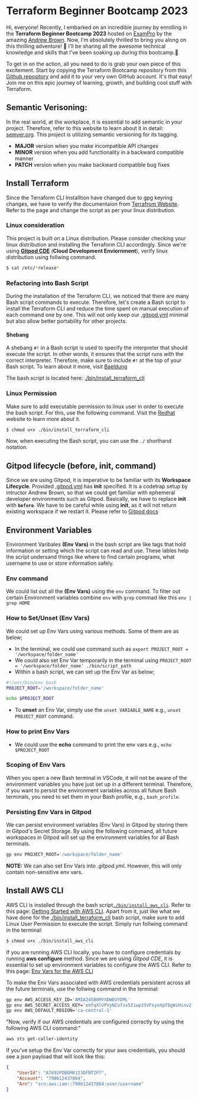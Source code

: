 # Terraform Beginner Bootcamp 2023

Hi, everyone! Recently, I embarked on an incredible journey by enrolling in the **Terraform Beginner Bootcamp 2023** hosted on [ExamPro](https://www.exampro.co/) by the amazing [Andrew Brown](https://linkedin.com/in/andrew-wc-brown). Now, I'm absolutely thrilled to bring you along on this thrilling adventure! 🌄 I'll be sharing all the awesome technical knowledge and skills that I've been soaking up during this bootcamp.:notebook_with_decorative_cover: 

 To get in on the action, all you need to do is grab your own piece of this excitement. Start by copying the Terraform Bootcamp repository from this
[Github repository](https://github.com/Examproco/terraform-beginner-bootcamp-2023) and add it to your very own GitHub account. It's that easy! Join me on this epic journey of learning, growth, and building cool stuff with Terraform.

## Semantic Verisoning:

In the real world, at the workplace, it is essential to add semantic in your project. Therefore, refer to this website to learn about it in detail: [semver.org](https://semver.org/). This project is utilizing semantic versioning for its tagging.

- **MAJOR** version when you make incompatible API changes
- **MINOR** version when you add functionality in a backward compatible manner
- **PATCH** version when you make backward compatible bug fixes

## Install Terraform

Since the Terraform CLI Installtion have changed due to gpg keyring changes, we have to verify the documentaion from [Terrafrom Website](https://developer.hashicorp.com/terraform/tutorials/aws-get-started/install-cli). Refer to the page and change the script as per your linux distribution.

 ### Linux consideration

This project is built on a Linux distribution. Please consider checking your linux distribution and installing the Terraform CLI accordingly. Since we're using [**Gitpod CDE**](https://gitpod.io/) (**Cloud Development Enviornment**), verify linux distribution using follwing command.

```sh
$ cat /etc/*release*
```

### Refactoring into Bash Script

During the installation of the Terraform CLI, we noticed that there are many Bash script commands to execute. Therefore, let's create a Bash script to install the Terraform CLI and reduce the time spent on manual execution of each command one by one. This will not only keep our [.gitpod.yml](.gitpod.yml) minimal but also allow better portability for other projects.
#### Shebang

A shebang `#!` in a Bash script is used to specify the interpreter that should execute the script. In other words, it ensures that the script runs with the correct interpreter. Therefore, make sure to include `#!` at the top of your Bash script. To learn about it more, visit [Baeldung](https://www.baeldung.com/linux/shebang)

The bash script is located here: [./bin/install_terraform_cli](./bin/install_terraform_cli)

### Linux Permission

Make sure to add executable permission to linux user in order to execute the bash script. For this, use the following command. Visit the [Redhat](https://www.redhat.com/sysadmin/linux-file-permissions-explained#:~:text=All%20Linux%20files%20belong%20to,write%2C%20and%20x%20for%20execute.) website to learn more about it.

```sh
$ chmod u+x ./bin/install_terraform_cli
```

Now, when executing the Bash script, you can use the `./` shorthand notation. 

## Gitpod lifecycle (before, init, command)

Since we are using Gitpod, it is imperative to be familiar with its **Workspace Lifecycle**. Provided [.gitpod.yml](.gitpod.yml) has **init** specified. It is a codetrap setup by intructor Andrew Brown, so that we could get familiar with ephemeral developer environments such as Gitpod. Basically, we have to replace **init**  with **`before`**. We have to be careful while using **init**, as it will not return existing workspace if we restart it. Please refer to [Gitpod docs](https://www.gitpod.io/docs/configure/workspaces/tasks)

## Environment Variables

Environment Varibales **(Env Vars)** in the bash script are like tags that hold information or setting which the script can read and use. These lables help the script undersand things like where to find certain programs, what username to use or store information safely.

### Env command

We could list out all the **(Env Vars)** using the `env` command. To filter out certain Environment variables combine `env` with ``grep`` commad like this `env | grep HOME`

### How to Set/Unset **(Env Vars)**

We could set up Env Vars using various methods. Some of them are as below;

- In the terminal, we could use command such as `export PROJECT_ROOT = '/workspace/folder_name'` 
- We could also set Env Var temporarily in the terminal using `PROJECT_ROOT = '/workspace/folder_name' ./bin/script_path`
- Within a bash script, we can set up the Env Var as below;

 ```sh
#!/usr/bin/env bash
PROJECT_ROOT='/workspace/folder_name'

echo $PROJECT_ROOT
```
- To **unset** an Env Var, simply use the `unset VARIABLE_NAME` e.g., `unset PROJECT_ROOT` command.

### How to print Env Vars

- We could use the **echo** command to print the env vars e.g., `echo $PROJECT_ROOT`

### Scoping of Env Vars

When you open a new Bash terminal in VSCode, it will not be aware of the environment variables you have just set up in a different terminal. Therefore, if you want to persist the environment variables across all future Bash terminals, you need to set them in your Bash profile, e.g., `bash_profile`.

### Persisting Env Vars in Gitpod

We can persist environment variables (Env Vars) in Gitpod by storing them in Gitpod's Secret Storage. By using the following command, all future workspaces in Gitpod will set up the environment variables for all Bash terminals. 

```sh
gp env PROJECT_ROOT='/workspace/folder_name'
```
**NOTE:** We can also set Env Vars into *.gitpod.yml*. However, this will only contain non-sensitive env vars. 

## Install AWS CLI

AWS CLI is installed through the bash script[`./bin/install_aws_cli`](./bin/install_aws_cli). Refer to this page: [Getting Started with AWS CLI](https://docs.aws.amazon.com/cli/latest/userguide/getting-started-install.html). Apart from it, just like what we have done for the [./bin/install_terraform_cli](./bin/install_terraform_cli) bash script, make sure to add Linux User Permission to execute the script. Simply run follwing command in the terminal:

```sh
$ chmod u+x ./bin/install_aws_cli
```

If you are running AWS CLI locally, you have to configure credentials by running **aws configure** method. Since we are using *Gitpod CDE*, it is essential to set up environment variables to configure the AWS CLI. Refer to this page: [Env Vars for the AWS CLI](https://docs.aws.amazon.com/cli/latest/userguide/cli-configure-envvars.html)

To make the Env Vars associated with AWS credentials persistent across all the future terminals, use the follwing command in the terminal:

```sh
gp env AWS_ACCESS_KEY_ID='AMIA245B6MYXDWEUYDML'
gp env AWS_SECRET_ACCESS_KEY='emfqXlUPVyNCu7sx5Ziwp35VFxyoXpT0gWiHinv2'
gp env AWS_DEFAULT_REGION='ca-central-1'
```

"Now, verify if our AWS credentials are configured correctly by using the following AWS CLI command:"

```sh
aws sts get-caller-identity
```

If you've setup the Env Var correctly for your aws credentials, you should see a json payload that will look like this:

```json
{
    "UserId": "A7892PDB6MR123DFNTIP7",
    "Account": "798612437864",
    "Arn": "arn:aws:iam::798612437864:user/username"
}
```